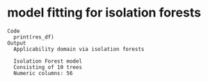 # model fitting for isolation forests

    Code
      print(res_df)
    Output
      Applicability domain via isolation forests
      
      Isolation Forest model
      Consisting of 10 trees
      Numeric columns: 56

